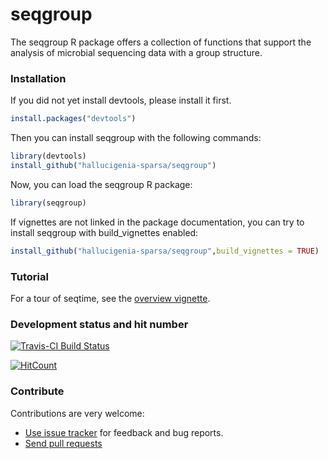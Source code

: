 # seqgroup

The seqgroup R package offers a collection of functions that support the analysis of microbial sequencing data with a group structure.

### Installation

If you did not yet install devtools, please install it first.

```r
install.packages("devtools")
```

Then you can install seqgroup with the following commands:

```r
library(devtools)
install_github("hallucigenia-sparsa/seqgroup")
```

Now, you can load the seqgroup R package:

```r
library(seqgroup)
```

If vignettes are not linked in the package documentation, you can try to install seqgroup with build_vignettes enabled:

```r
install_github("hallucigenia-sparsa/seqgroup",build_vignettes = TRUE) 
```

### Tutorial

For a tour of seqtime, see the [overview vignette](https://hallucigenia-sparsa.github.io/seqgroup/articles/seqgroup_tour.html).

### Development status and hit number

[![Travis-CI Build Status](https://travis-ci.org/hallucigenia-sparsa/seqgroup.svg?branch=master)](https://travis-ci.org/hallucigenia-sparsa/seqgroup)

[![HitCount](http://hits.dwyl.com/hallucigenia-sparsa/seqgroup.svg)](http://hits.dwyl.com/hallucigenia-sparsa/seqgroup)

### Contribute

Contributions are very welcome:

  * [Use issue tracker](https://github.com/hallucigenia-sparsa/seqgroup/issues) for feedback and bug reports.
  * [Send pull requests](https://github.com/hallucigenia-sparsa/seqgroup/)

